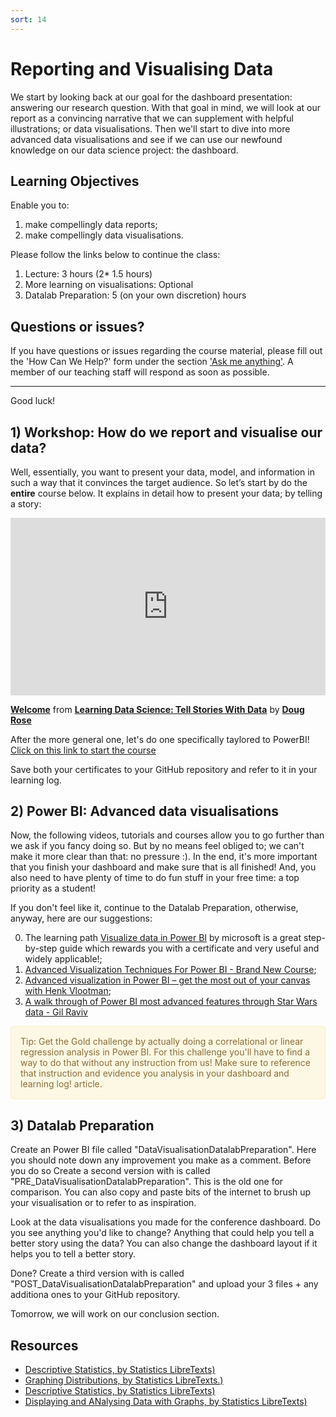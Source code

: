 ```yaml
---
sort: 14
---
```


# Reporting and Visualising Data

We start by looking back at our goal for the dashboard presentation: answering our research question. With that goal in mind, we will look at our report as a convincing narrative that we can supplement with helpful illustrations; or data visualisations. Then we'll start to dive into more advanced data visualisations and see if we can use our newfound knowledge on our data science project: the dashboard.

## Learning Objectives
Enable you to:
1. make compellingly data reports;
2. make compellingly data visualisations.

Please follow the links below to continue the class:
1. Lecture: 3 hours (2* 1.5 hours)
2. More learning on visualisations: Optional
3. Datalab Preparation: 5 (on your own discretion) hours

## Questions or issues?

If you have questions or issues regarding the course material, please fill out the 'How Can We Help?' form under the section ['Ask me anything'](https://adsai.buas.nl/Contact%20Us/). A member of our teaching staff will respond as soon as possible.

***

Good luck!


## 1) Workshop: How do we report and visualise our data?
Well, essentially, you want to present your data, model, and information in such a way that it convinces the target audience. So let’s start by do the **entire** course below. It explains in detail how to present your data; by telling a story:
<div style="position:relative;height:0;padding-bottom:56.25%"><iframe width="640" height="360" src="https://www.linkedin.com/learning/embed/learning-data-science-tell-stories-with-data/welcome?autoplay=false&claim=AQGLF8kjasMeUAAAAXuen5TSfhdh2cAnvMoTsvO52lYxxEb4n7Lygsq8xgWVc_t2uKuHWUouAfnbN-YZ2Or60T165YU6VLzBCBvpYTn_P7dOlCJRoAVJ-JJ8yldYWuk1v_lKzTu1GpQzzTuF1ZeNKT6MwFX_Oi691AqGuZOivDa49QpPKPpOKon-v-KsCIHbgJJVTW6VtpRbB89ZboYvRGmkUJ5ede3tplOLocmHOWtbgzbZcA041klfxZa-9zzTyzS0crqn-vFaIfJCcgssS17v8L7U6nsFgRhozesQJnxU9aELJmxp73k0N0_6mIIt4d2ucwto-bsGBvVZYPC_cGJKXM2RTs5clYbZqdYyTcNjR7QjM31Vhp_cSzsHzYX2KC-N1tWplU5zR8dFoRUviI6JbgAe9gbS0MAuhWblCAdAn8rewXw6tTfdfLFjJu0fkRjZ6yR37oAZwuf-XMDb_N2uXKNdAwDoF8Jc5dIBAGiFAAVXtGR4NLfuzHb6b7Hjs16BiU7SRWmTcUEcwNfQ8vVmRG1d61T4mkAqQlkyDq5xa-8qdVxgYRGKefkOliHUPG6D889Qzf82LJh8cCtCCdghQXr0tDhVAKrRRVZTBEg0As2WDfbDhYrchMkbJR3aq0twDECCb_S8FYTeaUgEFKHoVgVaMU7m4LcIcouQegttP-JLLJGYO3pFZZbbBHcQWn7494g3KmXgk1CgrTMFe_FAEM9DVvH2h80rSQJX9PM3aA&lipi=urn%3Ali%3Apage%3Ad_learning_content%3Bs0uW2hImQlqa7OO2gkel9Q%3D%3D&licu" mozallowfullscreen="true" webkitallowfullscreen="true" allowfullscreen="true" frameborder="0" style="position:absolute;width:100%;height:100%;left:0"></iframe></div><p><strong><a href="https://www.linkedin.com/learning/learning-data-science-tell-stories-with-data/welcome?trk=embed_lil">Welcome</a></strong> from <strong><a href="https://www.linkedin.com/learning/learning-data-science-tell-stories-with-data?trk=embed_lil">Learning Data Science: Tell Stories With Data</a></strong> by <strong><a href="https://www.linkedin.com/learning/instructors/doug-rose?trk=embed_lil">Doug Rose</a></strong></p>

After the more general one, let's do one specifically taylored to PowerBI! [Click on this link to start the course](https://docs.microsoft.com/en-us/learn/modules/data-driven-story-power-bi/)

Save both your certificates to your GitHub repository and refer to it in your learning log.




## 2) Power BI: Advanced data visualisations
Now, the following videos, tutorials and courses allow you to go further than we ask if you fancy doing so. But by no means feel obliged to; we can't make it more clear than that: no pressure :). In the end, it's more important that you finish your dashboard and make sure that is all finished! And, you also need to have plenty of time to do fun stuff in your free time: a top priority as a student!

If you don't feel like it, continue to the Datalab Preparation, otherwise, anyway, here are our suggestions:

0. The learning path [Visualize data in Power BI](https://docs.microsoft.com/en-us/learn/paths/visualize-data-power-bi/) by microsoft is a great step-by-step guide which rewards you with a certificate and very useful and widely applicable!;
1. [Advanced Visualization Techniques For Power BI - Brand New Course](https://www.youtube.com/watch?v=wq6dY0bgRcE&ab_channel=EnterpriseDNA);
2. [Advanced visualization in Power BI – get the most out of your canvas with Henk Vlootman](https://www.youtube.com/watch?v=fwO9zNs0myM&ab_channel=BenHoward);
3. [A walk through of Power BI most advanced features through Star Wars data - Gil Raviv](https://www.youtube.com/watch?v=r0Qk5V8dvgg&ab_channel=MicrosoftPowerBI)

<div style="padding: 15px; border: 1px solid transparent; border-color: transparent; margin-bottom: 20px; border-radius: 4px; color: #8a6d3b;; background-color: #fcf8e3; border-color: #faebcc;">
Tip: Get the Gold challenge by actually doing a correlational or linear regression analysis in Power BI. For this challenge you'll have to find a way to do that without any instruction from us! Make sure to reference that instruction and evidence you analysis in your dashboard and learning log!</a> article.
</div>



## 3) Datalab Preparation
Create an Power BI file called "DataVisualisationDatalabPreparation". Here you should note down any improvement you make as a comment. Before you do so Create a second version with is called "PRE_DataVisualisationDatalabPreparation". This is the old one for comparison. You can also copy and paste bits of the internet to brush up your visualisation or to refer to as inspiration.

Look at the data visualisations you made for the conference dashboard. Do you see anything you'd like to change? Anything that could help you tell a better story using the data? You can also change the dashboard layout if it helps you to tell a better story.

Done? Create a third version with is called "POST_DataVisualisationDatalabPreparation" and upload your 3 files + any additiona ones to your GitHub repository.


Tomorrow, we will work on our conclusion section.


## Resources
- [Descriptive Statistics, by Statistics LibreTexts)](https://statics.teams.cdn.office.net/evergreen-assets/safelinks/1/atp-safelinks.html?url=https%3A%2F%2Fstats.libretexts.org%2FBookshelves%2FIntroductory_Statistics%2FBook%253A_Introductory_Statistics_(OpenStax)%2F02%253A_Descriptive_Statistics)
- [Graphing Distributions, by Statistics LibreTexts.)](https://statics.teams.cdn.office.net/evergreen-assets/safelinks/1/atp-safelinks.html?url=https%3A%2F%2Fstats.libretexts.org%2FBookshelves%2FIntroductory_Statistics%2FBook%253A_Introductory_Statistics_(Lane)%2F02%253A_Graphing_Distributions)
-  [Descriptive Statistics, by Statistics LibreTexts)](https://statics.teams.cdn.office.net/evergreen-assets/safelinks/1/atp-safelinks.html?url=https%3A%2F%2Fstats.libretexts.org%2FBookshelves%2FIntroductory_Statistics%2FBook%253A_Introductory_Statistics_(Shafer_and_Zhang)%2F02%253A_Descriptive_Statistics)
 - [Displaying and ANalysing Data with Graphs, by Statistics LibreTexts)](https://statics.teams.cdn.office.net/evergreen-assets/safelinks/1/atp-safelinks.html?url=https%3A%2F%2Fstats.libretexts.org%2FBookshelves%2FIntroductory_Statistics%2FBook%253A_Inferential_Statistics_and_Probability_-_A_Holistic_Approach_(Geraghty)%2F02%253A_Displaying_and_Analyzing_Data_with_Graphs)
